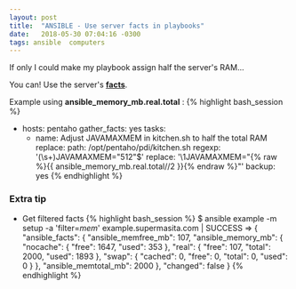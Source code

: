 ```yaml
---
layout: post
title:  "ANSIBLE - Use server facts in playbooks"
date:   2018-05-30 07:04:16 -0300
tags: ansible  computers
---
```

If only I could make my playbook assign half the server's RAM...

You can! Use the server's **[facts](http://docs.ansible.com/ansible/latest/user_guide/playbooks_variables.html#information-discovered-from-systems-facts)**.

Example using **ansible_memory_mb.real.total** :
{% highlight bash_session %}
- hosts: pentaho
  gather_facts: yes
  tasks:
  - name: Adjust JAVAMAXMEM in kitchen.sh to half the total RAM
    replace:
      path: /opt/pentaho/pdi/kitchen.sh
      regexp: '(\s+)JAVAMAXMEM=\"512\"$'
      replace: '\1JAVAMAXMEM="{% raw %}{{ ansible_memory_mb.real.total//2 }}{% endraw %}"'
      backup: yes
{% endhighlight %}

### Extra tip
* Get filtered facts
{% highlight bash_session %}
$ ansible example -m setup -a 'filter=*mem*'
example.supermasita.com | SUCCESS => {
    "ansible_facts": {
        "ansible_memfree_mb": 107, 
        "ansible_memory_mb": {
            "nocache": {
                "free": 1647, 
                "used": 353
            }, 
            "real": {
                "free": 107, 
                "total": 2000, 
                "used": 1893
            }, 
            "swap": {
                "cached": 0, 
                "free": 0, 
                "total": 0, 
                "used": 0
            }
        }, 
        "ansible_memtotal_mb": 2000
    }, 
    "changed": false
}
{% endhighlight %}
